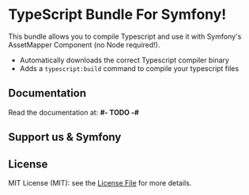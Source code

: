TypeScript Bundle For Symfony!
=================

This bundle allows you to compile Typescript and use it with Symfony's AssetMapper Component
(no Node required!).

- Automatically downloads the correct Typescript compiler binary
- Adds a ``typescript:build`` command to compile your typescript files

## Documentation

Read the documentation at: **#- TODO -#**

## Support us & Symfony

## License

MIT License (MIT): see the [License File](LICENSE) for more details.
